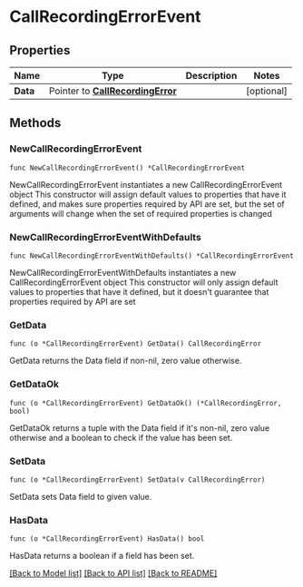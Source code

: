 # CallRecordingErrorEvent

## Properties

Name | Type | Description | Notes
------------ | ------------- | ------------- | -------------
**Data** | Pointer to [**CallRecordingError**](CallRecordingError.md) |  | [optional] 

## Methods

### NewCallRecordingErrorEvent

`func NewCallRecordingErrorEvent() *CallRecordingErrorEvent`

NewCallRecordingErrorEvent instantiates a new CallRecordingErrorEvent object
This constructor will assign default values to properties that have it defined,
and makes sure properties required by API are set, but the set of arguments
will change when the set of required properties is changed

### NewCallRecordingErrorEventWithDefaults

`func NewCallRecordingErrorEventWithDefaults() *CallRecordingErrorEvent`

NewCallRecordingErrorEventWithDefaults instantiates a new CallRecordingErrorEvent object
This constructor will only assign default values to properties that have it defined,
but it doesn't guarantee that properties required by API are set

### GetData

`func (o *CallRecordingErrorEvent) GetData() CallRecordingError`

GetData returns the Data field if non-nil, zero value otherwise.

### GetDataOk

`func (o *CallRecordingErrorEvent) GetDataOk() (*CallRecordingError, bool)`

GetDataOk returns a tuple with the Data field if it's non-nil, zero value otherwise
and a boolean to check if the value has been set.

### SetData

`func (o *CallRecordingErrorEvent) SetData(v CallRecordingError)`

SetData sets Data field to given value.

### HasData

`func (o *CallRecordingErrorEvent) HasData() bool`

HasData returns a boolean if a field has been set.


[[Back to Model list]](../README.md#documentation-for-models) [[Back to API list]](../README.md#documentation-for-api-endpoints) [[Back to README]](../README.md)


